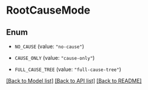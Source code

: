 # RootCauseMode

## Enum


* `NO_CAUSE` (value: `"no-cause"`)

* `CAUSE_ONLY` (value: `"cause-only"`)

* `FULL_CAUSE_TREE` (value: `"full-cause-tree"`)


[[Back to Model list]](../README.md#documentation-for-models) [[Back to API list]](../README.md#documentation-for-api-endpoints) [[Back to README]](../README.md)


